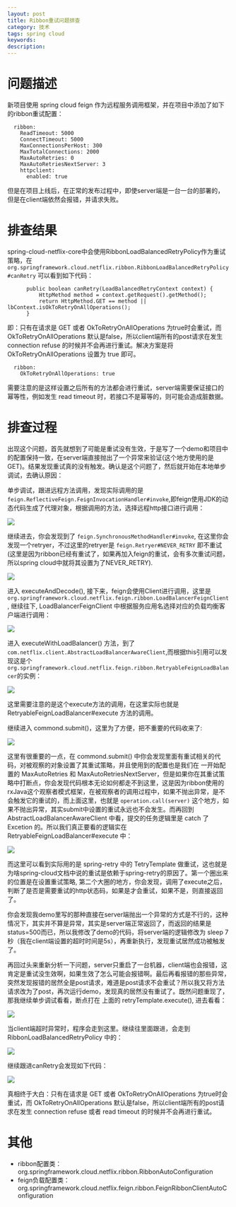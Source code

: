 ```yaml
---
layout: post
title: Ribbon重试问题排查
category: 技术
tags: spring cloud
keywords:
description:
---
```


# 问题描述

新项目使用 spring cloud feign 作为远程服务调用框架，并在项目中添加了如下的ribbon重试配置：

      ribbon:
        ReadTimeout: 5000
        ConnectTimeout: 5000
        MaxConnectionsPerHost: 300
        MaxTotalConnections: 2000
        MaxAutoRetries: 0
        MaxAutoRetriesNextServer: 3
        httpclient:
          enabled: true

但是在项目上线后，在正常的发布过程中，即使server端是一台一台的部署的，但是在client端依然会报错，并请求失败。

# 排查结果

spring-cloud-netflix-core中会使用RibbonLoadBalancedRetryPolicy作为重试策略，在 `org.springframework.cloud.netflix.ribbon.RibbonLoadBalancedRetryPolicy#canRetry` 可以看到如下代码：

          public boolean canRetry(LoadBalancedRetryContext context) {
              HttpMethod method = context.getRequest().getMethod();
              return HttpMethod.GET == method || lbContext.isOkToRetryOnAllOperations();
          }

即：只有在请求是 GET 或者 OkToRetryOnAllOperations 为true时会重试，而 OkToRetryOnAllOperations 默认是false，所以client端所有的post请求在发生 connection refuse 的时候并不会再进行重试。解决方案是将 OkToRetryOnAllOperations 设置为 true 即可。

      ribbon:
        OkToRetryOnAllOperations: true

需要注意的是这样设置之后所有的方法都会进行重试，server端需要保证接口的幂等性，例如发生 read timeout 时，若接口不是幂等的，则可能会造成脏数据。

# 排查过程

出现这个问题，首先就想到了可能是重试没有生效，于是写了一个demo和项目中的配置保持一致，在server端直接抛出了一个异常来验证(这个地方使用的是GET)。结果发现重试真的没有触发。确认是这个问题了，然后就开始在本地单步调试，去确认原因：

单步调试，跟进远程方法调用，发现实际调用的是 `feign.ReflectiveFeign.FeignInvocationHandler#invoke`,即feign使用JDK的动态代码生成了代理对象，根据调用的方法，选择远程http接口进行调用：

![](/assets/picture/2019-01-09_1.png)

继续进去，你会发现到了 `feign.SynchronousMethodHandler#invoke`, 在这里你会发现一个retryer，不过这里的retryer是 `feign.Retryer#NEVER_RETRY` 即不重试 (这里是因为ribbon已经有重试了，如果再加入feign的重试，会有多次重试问题，所以spring cloud中就将其设置为了NEVER_RETRY).


![](/assets/picture/2019-01-12_2.png)

进入 executeAndDecode(), 接下来，feign会使用Client进行调用，这里是 `org.springframework.cloud.netflix.feign.ribbon.LoadBalancerFeignClient`, 继续往下, LoadBalancerFeignClient 中根据服务应用名选择对应的负载均衡客户端进行调用：

![](/assets/picture/2019-01-12_3.png)

进入 executeWithLoadBalancer() 方法，到了 `com.netflix.client.AbstractLoadBalancerAwareClient`,而根据this引用可以发现这是个 `org.springframework.cloud.netflix.feign.ribbon.RetryableFeignLoadBalancer`的实例：

![](/assets/picture/2019-01-12_4.png)

这里需要注意的是这个execute方法的调用，在这里实际也就是 RetryableFeignLoadBalancer#execute 方法的调用。

继续进入 commond.submit()，这里为了方便，把不重要的代码收来了:

![](/assets/picture/2019-01-12_5.png)

这里有很重要的一点，在 commond.submit() 中你会发现里面有重试相关的代码，对被观察的对象设置了其重试策略，并且使用到的配置也是我们在 一开始配置的 MaxAutoRetries 和 MaxAutoRetriesNextServer，但是如果你在其重试策略中打断点，你会发现代码根本无论如何都走不到这里，这是因为ribbon使用的rxJava这个观察者模式框架，在被观察者的调用过程中，如果不抛出异常，是不会触发它的重试的，而上面这里，也就是 `operation.call(server)` 这个地方，如果不抛出异常，其实submit中设置的重试永远也不会发生。而再回到 AbstractLoadBalancerAwareClient 中看，提交的任务逻辑里是 catch 了 Excetion 的。所以我们真正要看的逻辑实在 RetryableFeignLoadBalancer#execute 中：

![](/assets/picture/2019-01-12_6.png)

而这里可以看到实际用的是 spring-retry 中的 TetryTemplate 做重试，这也就是为啥spring-cloud文档中说的重试是依赖于spring-retry的原因了。第一个圈出来的位置是在设置重试策略, 第二个大圈的地方，你会发现，调用了execute之后，判断了是否是需要重试的http状态码，如果是才会重试，如果不是，则直接返回了。

你会发现我demo里写的那种直接在server端抛出一个异常的方式是不行的，这种情况下，其实并不算是异常，其实是server端正常返回了，而返回的结果是status=500而已，所以我修改了demo的代码，将server端的逻辑修改为 sleep 7秒（我在client端设置的超时时间是5s），再重新执行，发现重试居然成功被触发了。

再回过头来重新分析一下问题，server只重启了一台机器，client端也会报错，这肯定是重试没生效啊，如果生效了怎么可能会报错啊。最后再看报错的那些异常，突然发现报错的居然全是post请求，难道是post请求不会重试？所以我又将方法请求改为了post，再次运行demo，发现真的居然没有重试了。既然问题重现了，那我继续单步调试看看，断点打在 上面的 retryTemplate.execute(), 进去看看：

![](/assets/picture/2019-01-12_7.png)

当client端超时异常时，程序会走到这里。继续往里面跟进，会走到 RibbonLoadBalancedRetryPolicy 中的：

![](/assets/picture/2019-01-12_8.png)

继续跟进canRetry会发现如下代码：

![](/assets/picture/2019-01-12_9.png)

真相终于大白：只有在请求是 GET 或者 OkToRetryOnAllOperations 为true时会重试，而 OkToRetryOnAllOperations 默认是false，所以client端所有的post请求在发生 connection refuse 或者 read timeout 的时候并不会再进行重试。


# 其他

* ribbon配置类：org.springframework.cloud.netflix.ribbon.RibbonAutoConfiguration
* feign负载配置类： org.springframework.cloud.netflix.feign.ribbon.FeignRibbonClientAutoConfiguration

